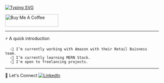 [![Typing SVG](https://readme-typing-svg.demolab.com/?lines=Hi+there!+I+am+Navaneeth+👋)](https://git.io/typing-svg)


<a href="https://www.buymeacoffee.com/vnavaneeth" target="_blank"><img src="https://cdn.buymeacoffee.com/buttons/default-orange.png" alt="Buy Me A Coffee" height="41" width="174"></a>

--------------------------------------------------------------------------------------------------------------------------------------------------------------------------------

⚡ A quick introduction
   
      -🔭 I’m currently working with Amazon with their Retail Buisness team.
      -🌱 I’m currently learning MERN Stack.
      -💼 I'm open to freelancing projects.

--------------------------------------------------------------------------------------------------------------------------------------------------------------------------------

🔗 Let's Connect
      [![LinkedIn](https://img.shields.io/badge/LinkedIn-0077B5?style=for-the-badge&logo=linkedin&logoColor=white)](https://www.linkedin.com/in/navaneeth-v-3bb360111/)
